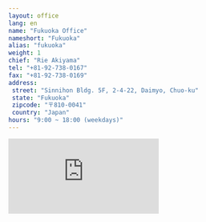 ```yaml
---
layout: office
lang: en
name: "Fukuoka Office"
nameshort: "Fukuoka"
alias: "fukuoka"
weight: 1
chief: "Rie Akiyama"
tel: "+81-92-738-0167"
fax: "+81-92-738-0169"
address:
 street: "Sinnihon Bldg. 5F, 2-4-22, Daimyo, Chuo-ku"
 state: "Fukuoka"
 zipcode: "〒810-0041"
 country: "Japan"
hours: "9:00 ~ 18:00 (weekdays)"
---
```


<iframe src="https://www.google.com/maps/embed?pb=!1m14!1m8!1m3!1d3323.7066521525735!2d130.389181!3d33.586965!3m2!1i1024!2i768!4f13.1!3m3!1m2!1s0x354191877a3242d1%3A0x2069380b9fec3edd!2zSmFwYW4sIOOAkjgxMC0wMDQxIEZ1a3Vva2Eta2VuLCBGdWt1b2thLXNoaSwgQ2jFq8WNLWt1LCBEYWltecWNLCAyIENob21l4oiSNOKIkjIyLCDmlrDml6XmnKzjg5Pjg6s!5e0!3m2!1sen!2sjp!4v1474153516760" frameborder="0" style="border:0" allowfullscreen class="center-block googlemap"></iframe>

